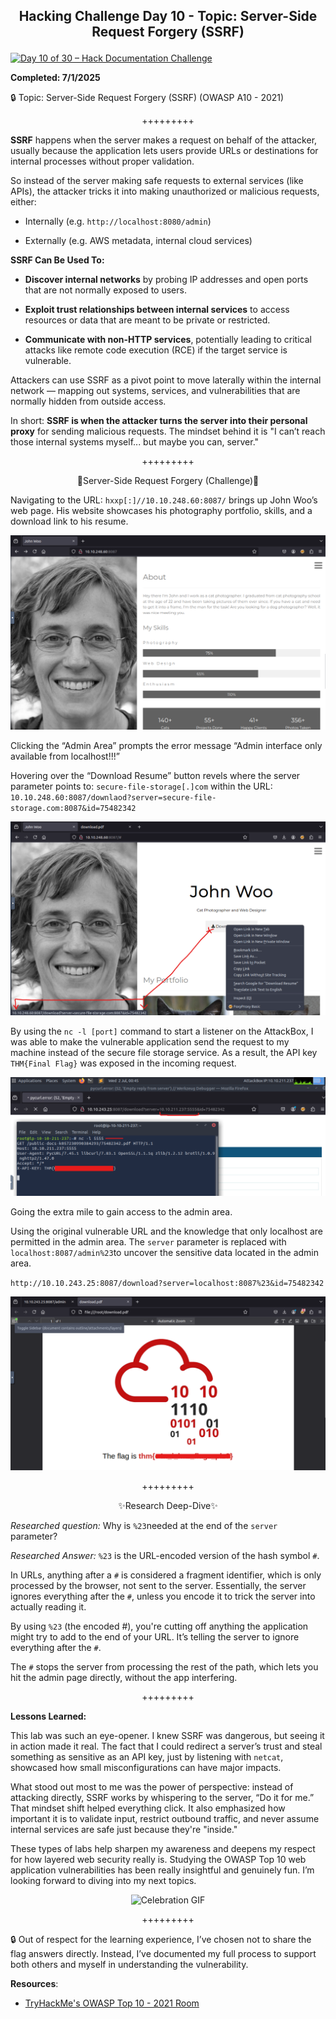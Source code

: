 **<p align="center">Hacking Challenge Day 10 - Topic: Server-Side Request Forgery (SSRF)</p>**
---

[![Day 10 of 30 – Hack Documentation Challenge](https://img.shields.io/badge/Day%2010%20of%2030-Hack%20Documentation%20Challenge-crimson?style=for-the-badge&logo=tryhackme)](https://tryhackme.com)

**Completed: 7/1/2025**

🔒 Topic: Server-Side Request Forgery (SSRF) (OWASP A10 - 2021)

<p align="center">+++++++++</p>

**SSRF** happens when the server makes a request on behalf of the attacker, usually because the application lets users provide URLs or destinations for internal processes without proper validation.

So instead of the server making safe requests to external services (like APIs), the attacker tricks it into making unauthorized or malicious requests, either:

- Internally (e.g. `http://localhost:8080/admin`)

- Externally (e.g. AWS metadata, internal cloud services)
  
**SSRF Can Be Used To:**

- **Discover internal networks** by probing IP addresses and open ports that are not normally exposed to users.

- **Exploit trust relationships between internal services** to access resources or data that are meant to be private or restricted.

- **Communicate with non-HTTP services**, potentially leading to critical attacks like remote code execution (RCE) if the target service is vulnerable.
  
Attackers can use SSRF as a pivot point to move laterally within the internal network — mapping out systems, services, and vulnerabilities that are normally hidden from outside access.

In short:
**SSRF is when the attacker turns the server into their personal proxy** for sending malicious requests. The mindset behind it is "I can’t reach those internal systems myself... but maybe you can, server."

<p align="center">+++++++++</p>

<p align="center">🎲Server-Side Request Forgery (Challenge)🎲</p>

Navigating to the URL: `hxxp[:]//10.10.248.60:8087/` brings up John Woo’s web page. His website showcases his photography portfolio, skills, and a download link to his resume.

![Alt text](https://github.com/chaiexe/TryHackMe-Write-ups/blob/main/OWASP-Top-10-2021/10-Server-Side-Request-Forgery/Images/Screenshot%201.png)

Clicking the “Admin Area” prompts the error message “Admin interface only available from localhost!!!”

Hovering over the “Download Resume” button revels where the server parameter points to:
`secure-file-storage[.]com` within the URL:
`10.10.248.60:8087/downlaod?server=secure-file-storage.com:8087&id=75482342`

![Alt text](https://github.com/chaiexe/TryHackMe-Write-ups/blob/main/OWASP-Top-10-2021/10-Server-Side-Request-Forgery/Images/Screenshot%202.png)

By using the `nc -l [port]` command to start a listener on the AttackBox, I was able to make the vulnerable application send the request to my machine instead of the secure file storage service. As a result, the API key `THM{Final Flag}` was exposed in the incoming request.

![Alt text](https://github.com/chaiexe/TryHackMe-Write-ups/blob/main/OWASP-Top-10-2021/10-Server-Side-Request-Forgery/Images/Screenshot%203.png)

Going the extra mile to gain access to the admin area.

Using the original vulnerable URL and the knowledge that only localhost are permitted in the admin area.  The `server` parameter is replaced with `localhost:8087/admin%23`to uncover the sensitive data located in the admin area.

 `http://10.10.243.25:8087/download?server=localhost:8087%23&id=75482342`

![Alt text](https://github.com/chaiexe/TryHackMe-Write-ups/blob/main/OWASP-Top-10-2021/10-Server-Side-Request-Forgery/Images/Screenshot%204.png)

<p align="center">+++++++++</p>

<p align="center">✨Research Deep-Dive✨</p>

*Researched question:* Why is `%23`needed at the end of the `server` parameter?

*Researched Answer:* `%23` is the URL-encoded version of the hash symbol `#`.

In URLs, anything after a `#` is considered a fragment identifier, which is only processed by the browser, not sent to the server. Essentially, the server ignores everything after the `#`, unless you encode it to trick the server into actually reading it.

By using `%23` (the encoded #), you're cutting off anything the application might try to add to the end of your URL. It’s telling the server to ignore everything after the `#`.

The `#` stops the server from processing the rest of the path, which lets you hit the admin page directly, without the app interfering.

<p align="center">+++++++++</p>

**Lessons Learned:** 

This lab was such an eye-opener. I knew SSRF was dangerous, but seeing it in action made it real. The fact that I could redirect a server’s trust and steal something as sensitive as an API key, just by listening with `netcat`, showcased how small misconfigurations can have major impacts.

What stood out most to me was the power of perspective: instead of attacking directly, SSRF works by whispering to the server, “Do it for me.” That mindset shift helped everything click. It also emphasized how important it is to validate input, restrict outbound traffic, and never assume internal services are safe just because they're "inside."

These types of labs help sharpen my awareness and deepens my respect for how layered web security really is.
Studying the OWASP Top 10 web application vulnerabilities has been really insightful and genuinely fun. I’m looking forward to diving into my next topics.

<p align="center">
  <img src="https://github.com/chaiexe/TryHackMe-Write-ups/blob/main/OWASP-Top-10-2021/10-Server-Side-Request-Forgery/Images/e01865ca96de032c241174b728c9d2b1.gif" width="300" alt="Celebration GIF">
</p>

<p align="center">+++++++++</p>

🔒 Out of respect for the learning experience, I’ve chosen not to share the flag answers
directly. Instead, I’ve documented my full process to support both others and myself in
understanding the vulnerability.

**Resources**:
- [TryHackMe's OWASP Top 10 - 2021 Room](https://tryhackme.com/room/owasptop102021)
